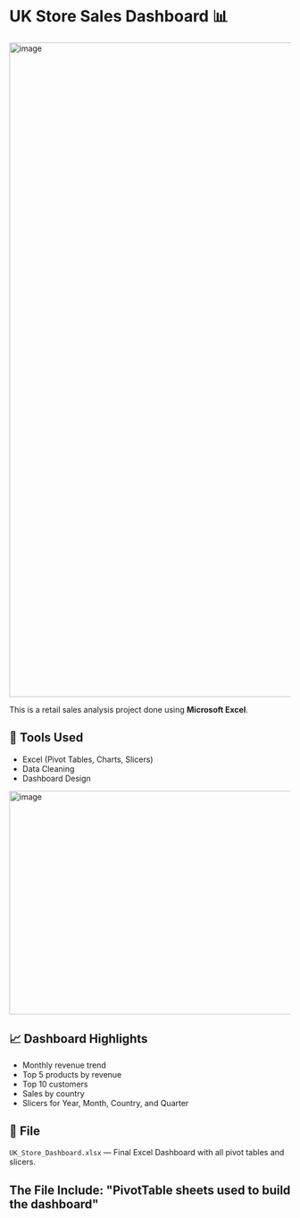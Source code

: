 # UK Store Sales Dashboard 📊

<img width="1600" height="1171" alt="image" src="https://github.com/user-attachments/assets/120ed6ef-eb60-4cc3-9b14-effb877a7d05" />

This is a retail sales analysis project done using **Microsoft Excel**.

## 🔧 Tools Used
- Excel (Pivot Tables, Charts, Slicers)
- Data Cleaning
- Dashboard Design

<img width="796" height="400" alt="image" src="https://github.com/user-attachments/assets/e3a481de-d3f9-4ba8-a49d-12e0c4554f24" />


## 📈 Dashboard Highlights
- Monthly revenue trend
- Top 5 products by revenue
- Top 10 customers
- Sales by country
- Slicers for Year, Month, Country, and Quarter

## 📁 File
`UK_Store_Dashboard.xlsx` — Final Excel Dashboard with all pivot tables and slicers.

## The File Include: "PivotTable sheets used to build the dashboard"
